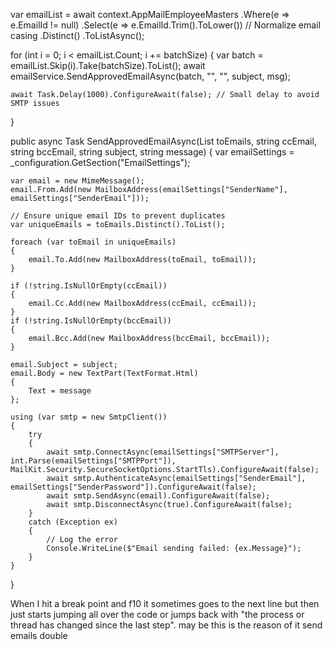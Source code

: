 var emailList = await context.AppMailEmployeeMasters
    .Where(e => e.EmailId != null)
    .Select(e => e.EmailId.Trim().ToLower()) // Normalize email casing
    .Distinct()
    .ToListAsync();



for (int i = 0; i < emailList.Count; i += batchSize)
{
    var batch = emailList.Skip(i).Take(batchSize).ToList();
    await emailService.SendApprovedEmailAsync(batch, "", "", subject, msg);
    
    await Task.Delay(1000).ConfigureAwait(false); // Small delay to avoid SMTP issues
}



public async Task SendApprovedEmailAsync(List<string> toEmails, string ccEmail, string bccEmail, string subject, string message)
{
    var emailSettings = _configuration.GetSection("EmailSettings");

    var email = new MimeMessage();
    email.From.Add(new MailboxAddress(emailSettings["SenderName"], emailSettings["SenderEmail"]));

    // Ensure unique email IDs to prevent duplicates
    var uniqueEmails = toEmails.Distinct().ToList();

    foreach (var toEmail in uniqueEmails)
    {
        email.To.Add(new MailboxAddress(toEmail, toEmail));
    }

    if (!string.IsNullOrEmpty(ccEmail))
    {
        email.Cc.Add(new MailboxAddress(ccEmail, ccEmail));
    }
    if (!string.IsNullOrEmpty(bccEmail))
    {
        email.Bcc.Add(new MailboxAddress(bccEmail, bccEmail));
    }

    email.Subject = subject;
    email.Body = new TextPart(TextFormat.Html)
    {
        Text = message
    };

    using (var smtp = new SmtpClient())
    {
        try
        {
            await smtp.ConnectAsync(emailSettings["SMTPServer"], int.Parse(emailSettings["SMTPPort"]), MailKit.Security.SecureSocketOptions.StartTls).ConfigureAwait(false);
            await smtp.AuthenticateAsync(emailSettings["SenderEmail"], emailSettings["SenderPassword"]).ConfigureAwait(false);
            await smtp.SendAsync(email).ConfigureAwait(false);
            await smtp.DisconnectAsync(true).ConfigureAwait(false);
        }
        catch (Exception ex)
        {
            // Log the error
            Console.WriteLine($"Email sending failed: {ex.Message}");
        }
    }
}




When I hit a break point and f10 it sometimes goes to the next line but then just starts jumping all over the code or jumps back with "the process or thread has changed since the last step".
may be this is the reason of it send emails double
